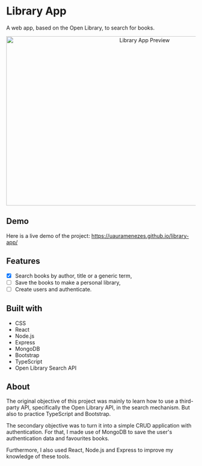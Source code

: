 # Library App
A web app, based on the Open Library, to search for books.

<p align="center">
    <img alt="Library App Preview" src="./images/library-app.gif" width="720px" height="450px" />
</p>

## Demo
Here is a live demo of the project: https://uauramenezes.github.io/library-app/

## Features
- [x] Search books by author, title or a generic term,
- [ ] Save the books to make a personal library,
- [ ] Create users and authenticate.

## Built with
* CSS
* React
* Node.js
* Express
* MongoDB
* Bootstrap
* TypeScript
* Open Library Search API

## About
The original objective of this project was mainly to learn how to use a third-party API, specifically the Open Library API, in the search mechanism. But also to practice TypeScript and Bootstrap.

The secondary objective was to turn it into a simple CRUD application with authentication. For that, I made use of MongoDB to save the user's authentication data and favourites books. 

Furthermore, I also used React, Node.js and Express to improve my knowledge of these tools.
